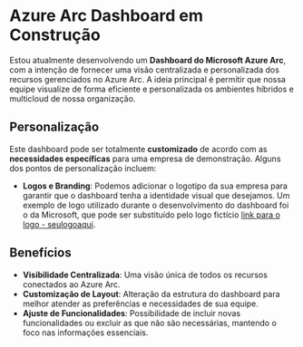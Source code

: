 # Azure Arc Dashboard em Construção

Estou atualmente desenvolvendo um **Dashboard do Microsoft Azure Arc**, com a intenção de fornecer uma visão centralizada e personalizada dos recursos gerenciados no Azure Arc. A ideia principal é permitir que nossa equipe visualize de forma eficiente e personalizada os ambientes híbridos e multicloud de nossa organização.

## Personalização

Este dashboard pode ser totalmente **customizado** de acordo com as **necessidades específicas** para uma empresa de demonstração. Alguns dos pontos de personalização incluem:

- **Logos e Branding**: Podemos adicionar o logotipo da sua empresa para garantir que o dashboard tenha a identidade visual que desejamos. Um exemplo de logo utilizado durante o desenvolvimento do dashboard foi o da Microsoft, que pode ser substituído pelo logo fictício [link para o logo - seulogoaqui](https://raw.githubusercontent.com/fabiotreze/AzureArcDemo/refs/heads/main/Lab5/seulogoaqui.png).

## Benefícios

- **Visibilidade Centralizada**: Uma visão única de todos os recursos conectados ao Azure Arc.
- **Customização de Layout**: Alteração da estrutura do dashboard para melhor atender as preferências e necessidades de sua equipe.
- **Ajuste de Funcionalidades**: Possibilidade de incluir novas funcionalidades ou excluir as que não são necessárias, mantendo o foco nas informações essenciais.